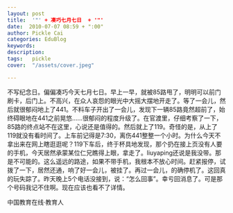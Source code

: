 ```yaml
---
layout: post  
title:  '"' + 凑巧七月七日  + '"'
date:  2010-07-07 08:59 + ":00" 
author: Pickle Cai  
categories: EduBlog  
keywords: 
description:   
tags:	pickle   
cover:  "/assets/cover.jpeg"  

---  
```

    
不写纪念日。偏偏凑巧今天七月七日。早上一早，就被85路甩了，明明可以前门刷卡，后门上。不高兴，在众人哀怨的眼光中大摇大摆地开走了。等了一会儿，然后就很郁闷地上了441。不料车子开出了一会儿，发现下一辆85路竟然超前了，始终碍眼地在441之前晃悠……很郁闷的程度升级了。在官渡里，仔细考察了一下，85路的终点站不在这里，心说还是值得的。然后就上了119。奇怪的是，从上了119就没有看时间了。上车前记得是7:30，离伤441整整一个小时。为什么今天不拿出来在网上瞎逛逛呢？119下车后，终于杯具地发现，那个扔在接上页没有人要的手机，今天居然承蒙某位仁兄瞧得上眼，拿走了。liuyaping还说是我没带。那是不可能的。这么遥远的路途，如果不带手机，我根本不放心时间。赶紧报停，试拨了一下，居然还通，响了好一会儿，被挂了。再过一会儿，的确停机了。这回真的玩失踪了。昨天晚上5个电话没接到，说：“怎么回事”。幸亏回消息了。可是那个号码我记不住啊。现在应该也看不了详情。

		    
 中国教育在线·教育人


